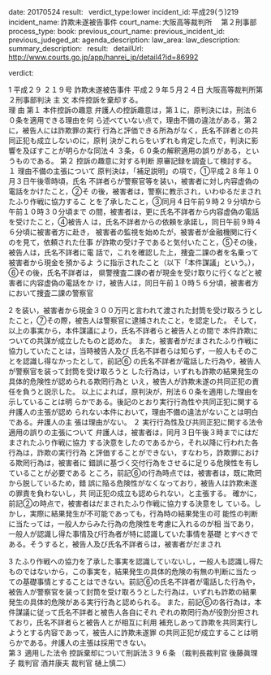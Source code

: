 
date: 20170524
result:  
verdict_type:lower
incident_id: 平成29(う)219
incident_name: 詐欺未遂被告事件
court_name: 大阪高等裁判所 　第２刑事部
process_type:
book: 
previous_court_name:
previous_incident_id:
previous_judeged_at:
agenda_description: 
law_area: 
law_description: 
summary_description:  
result:  
detailUrl: http://www.courts.go.jp/app/hanrei_jp/detail4?id=86992

verdict:

                                    
                                    
            
1 
平成２９ ２１９号 詐欺未遂被告事件 
平成２９年５月２４日 大阪高等裁判所第２刑事部判決 
主     文 
       本件控訴を棄却する。  
理     由 
第１ 本件控訴の趣意 
  弁護人の控訴趣意は，第１に，原判決には，刑法６０条を適用できる理由を何
ら述べていない点で，理由不備の違法がある，第２に，被告人には詐欺罪の実行
行為と評価できる所為がなく，氏名不詳者との共同正犯も成立しないのに，原判
決がこれらをいずれも肯定した点で，判決に影響を及ぼすことが明らかな同法４
３条，６０条の解釈適用の誤りがある，というものである。 
第２ 控訴の趣意に対する判断 
原審記録を調査して検討する。 
１ 理由不備の主張について 
  原判決は，「補足説明」の項で，①平成２８年１０月３日午後零時頃，氏名
不詳者らが警察官等を装い，被害者に対し内容虚偽の電話をかけたこと，②そ
の後，被害者は，警察に教示され，いわゆるだまされたふり作戦に協力するこ
とを了承したこと，③同月４日午前９時２９分頃から午前１０時３０分頃まで
の間，被害者は，更に氏名不詳者から内容虚偽の電話を受けたこと，④被告人
は，氏名不詳者からの依頼を承諾し，同日午前９時４６分頃に被害者方に赴き，
被害者の監視を始めたが，被害者が金融機関に行くのを見て，依頼された仕事
が詐欺の受け子であると気付いたこと，⑤その後，被告人は，氏名不詳者に電
話で，これを確認した上，捜査二課の者を名乗って被害者から現金を預かるよ
うに指示されたこと（以下「本件謀議」という。），⑥その後，氏名不詳者は，
県警捜査二課の者が現金を受け取りに行くなどと被害者に内容虚偽の電話をか
け，被告人は，同日午前１０時５６分頃，被害者方において捜査二課の警察官
                                    
                                    
            
2 
を装い，被害者から現金３００万円と言われて渡された封筒を受け取ろうとし
たこと，⑦その際，被告人は警察官に逮捕されたこと，を認定した。 
そして，以上の事実から，本件謀議により，氏名不詳者らと被告人との間で
本件詐欺についての共謀が成立したものと認めた。 
また，被害者がだまされたふり作戦に協力していたことは，当時被告人及び
氏名不詳者らは知らず，一般人もそのことを認識し得なかったとして，前記⑥
の氏名不詳者が電話した行為や，被告人が警察官を装って封筒を受け取ろうと
した行為は，いずれも詐欺の結果発生の具体的危険性が認められる欺罔行為と
いえ，被告人が詐欺未遂の共同正犯の責任を負うと説示した。 
以上によれば，原判決が，刑法６０条を適用した理由を示していることは明
らかである。後記のとおり実行行為性や共同正犯に関する弁護人の主張が認め
られない本件において，理由不備の違法がないことは明白である。弁護人の主
張は理由がない。 
２ 実行行為性及び共同正犯に関する法令適用の誤りの主張について 
弁護人は，被害者は，同月３日午後３時までにはだまされたふり作戦に協力
する決意をしたのであるから，それ以降に行われた各行為は，詐欺の実行行為
と評価することができない，すなわち，詐欺罪における欺罔行為は，被害者に
錯誤に基づく交付行為をさせるに足りる危険性を有していることが必要である
ところ，前記⑥の行為時点では，被害者は，既に欺罔から脱しているため，錯
誤に陥る危険性がなくなっており，被告人は詐欺未遂の罪責を負わないし，共
同正犯の成立も認められない，と主張する。 
確かに，前記②の時点で，被害者はだまされたふり作戦に協力する決意をし
ている。しかし，実際に結果発生が不可能であっても，行為時の結果発生の可
能性の判断に当たっては，一般人からみた行為の危険性を考慮に入れるのが相
当であり，一般人が認識し得た事情及び行為者が特に認識していた事情を基礎
とすべきである。そうすると，被告人及び氏名不詳者らは，被害者がだまされ
                                    
                                    
            
3 
たふり作戦への協力を了承した事実を認識していないし，一般人も認識し得た
ものではないから，この事実を，結果発生の具体的危険の有無の判断に当たっ
ての基礎事情とすることはできない。前記⑥の氏名不詳者が電話した行為や，
被告人が警察官を装って封筒を受け取ろうとした行為は，いずれも詐欺の結果
発生の具体的危険がある実行行為と認められる。 
また，前記⑥の各行為は，本件謀議に従って氏名不詳者と被告人各自にそれ
ぞれの欺罔行為が役割分担されており，氏名不詳者らと被告人とが相互に利用
補充しあって詐欺を共同実行しようとする内容であって，被告人に詐欺未遂罪
の共同正犯が成立することは明らかである。弁護人の主張は採用できない。  
第３ 適用した法令 
  控訴棄却について刑訴法３９６条 
（裁判長裁判官 後藤眞理子 裁判官 酒井康夫 裁判官 樋上慎二） 

                    
